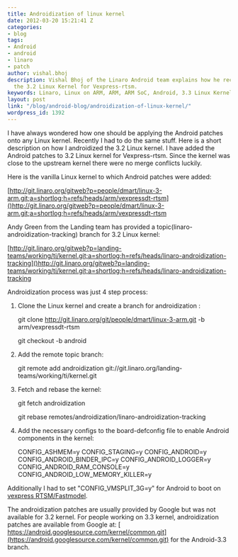 ```yaml
---
title: Androidization of linux kernel
date: 2012-03-20 15:21:41 Z
categories:
- blog
tags:
- Android
- android
- linaro
- patch
author: vishal.bhoj
description: Vishal Bhoj of the Linaro Android team explains how he recently "androidized"
  the 3.2 Linux Kernel for Vexpress-rtsm.
keywords: Linaro, Linux on ARM, ARM, ARM SoC, Android, 3.3 Linux Kernel, Androidization
layout: post
link: "/blog/android-blog/androidization-of-linux-kernel/"
wordpress_id: 1392
---
```


I have always wondered how one should be applying the Android patches onto any Linux kernel. Recently I had to do the same stuff. Here is a short description on how I androidized the 3.2 Linux kernel. I have added the Android patches to 3.2 Linux kernel for Vexpress-rtsm. Since the kernel was close to the upstream kernel there were no merge conflicts luckily.

Here is the vanilla Linux kernel to which Android patches were added:

[http://git.linaro.org/gitweb?p=people/dmart/linux-3-arm.git;a=shortlog;h=refs/heads/arm/vexpressdt-rtsm]()http://git.linaro.org/gitweb?p=people/dmart/linux-3-arm.git;a=shortlog;h=refs/heads/arm/vexpressdt-rtsm

Andy Green from the Landing team has provided a topic(linaro-androidization-tracking) branch for 3.2 Linux kernel:

[http://git.linaro.org/gitweb?p=landing-teams/working/ti/kernel.git;a=shortlog;h=refs/heads/linaro-androidization-tracking]()http://git.linaro.org/gitweb?p=landing-teams/working/ti/kernel.git;a=shortlog;h=refs/heads/linaro-androidization-tracking

Androidization process was just 4 step process:

1. Clone the Linux kernel and create a branch for androidization :

    git clone http://git.linaro.org/git/people/dmart/linux-3-arm.git  -b arm/vexpressdt-rtsm

    git checkout -b android


2. Add the remote topic branch:


    git remote add androidization git://git.linaro.org/landing-teams/working/ti/kernel.git


3. Fetch and rebase the kernel:


    git fetch androidization

    git rebase remotes/androidization/linaro-androidization-tracking


4. Add the necessary configs to the board-defconfig file to enable Android components in the kernel:


    CONFIG_ASHMEM=y
    CONFIG_STAGING=y
    CONFIG_ANDROID=y
    CONFIG_ANDROID_BINDER_IPC=y
    CONFIG_ANDROID_LOGGER=y
    CONFIG_ANDROID_RAM_CONSOLE=y
    CONFIG_ANDROID_LOW_MEMORY_KILLER=y


Additionally I had to set "CONFIG_VMSPLIT_3G=y" for Android to boot on [vexpress RTSM/Fastmodel](http://www.arm.com/products/tools/models/fast-models.php).

The androidization patches are usually provided by Google but was not available for 3.2 kernel. For people working on 3.3 kernel, androidization patches are available from Google at:
[ https://android.googlesource.com/kernel/common.git](https://android.googlesource.com/kernel/common.git) for the Android-3.3 branch.